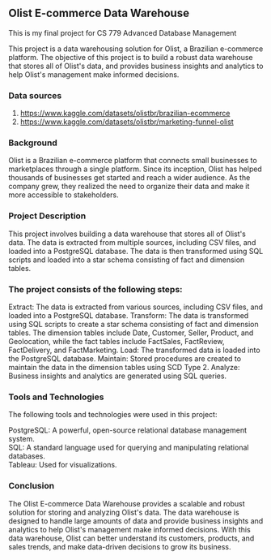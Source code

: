 ## Olist E-commerce Data Warehouse
This is my final project for CS 779 Advanced Database Management

This project is a data warehousing solution for Olist, a Brazilian e-commerce platform. The objective of this project is to build a robust data warehouse that stores all of Olist's data, and provides business insights and analytics to help Olist's management make informed decisions.

### Data sources
1. https://www.kaggle.com/datasets/olistbr/brazilian-ecommerce
2. https://www.kaggle.com/datasets/olistbr/marketing-funnel-olist

### Background

Olist is a Brazilian e-commerce platform that connects small businesses to marketplaces through a single platform. Since its inception, Olist has helped thousands of businesses get started and reach a wider audience. As the company grew, they realized the need to organize their data and make it more accessible to stakeholders.

### Project Description

This project involves building a data warehouse that stores all of Olist's data. The data is extracted from multiple sources, including CSV files, and loaded into a PostgreSQL database. The data is then transformed using SQL scripts and loaded into a star schema consisting of fact and dimension tables.

### The project consists of the following steps:

Extract: The data is extracted from various sources, including CSV files, and loaded into a PostgreSQL database.
Transform: The data is transformed using SQL scripts to create a star schema consisting of fact and dimension tables. The dimension tables include Date, Customer, Seller, Product, and Geolocation, while the fact tables include FactSales, FactReview, FactDelivery, and FactMarketing.
Load: The transformed data is loaded into the PostgreSQL database.
Maintain: Stored procedures are created to maintain the data in the dimension tables using SCD Type 2.
Analyze: Business insights and analytics are generated using SQL queries.

### Tools and Technologies

The following tools and technologies were used in this project:

PostgreSQL: A powerful, open-source relational database management system.  
SQL: A standard language used for querying and manipulating relational databases.  
Tableau: Used for visualizations.

### Conclusion
The Olist E-commerce Data Warehouse provides a scalable and robust solution for storing and analyzing Olist's data. The data warehouse is designed to handle large amounts of data and provide business insights and analytics to help Olist's management make informed decisions. With this data warehouse, Olist can better understand its customers, products, and sales trends, and make data-driven decisions to grow its business.
